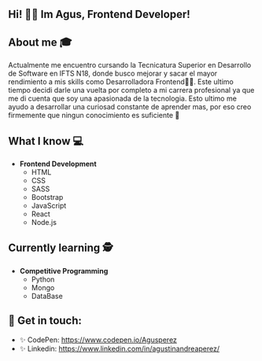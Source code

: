 ## Hi! 👋🏼 Im Agus, Frontend Developer! 

## About me :mortar_board:
Actualmente me encuentro cursando la Tecnicatura Superior en Desarrollo de Software en IFTS N18, donde busco mejorar y sacar el mayor rendimiento a mis skills como Desarrolladora Frontend💪🏼. 
Este ultimo tiempo decidi darle una vuelta por completo a mi carrera profesional ya que me di cuenta que soy una apasionada de la tecnologia. Esto ultimo me ayudo a desarrollar una curiosad constante de aprender mas, por eso creo firmemente que ningun conocimiento es suficiente 🧠



## What I know :computer:

- **Frontend Development**
	- HTML
  - CSS 
  - SASS
  - Bootstrap
  - JavaScript
  - React 
  - Node.js


## Currently learning 🕵
- **Competitive Programming**
  - Python 
  - Mongo
  - DataBase


## 🖤 Get in touch: 
* ✨ CodePen:   https://www.codepen.io/Agusperez
* ✨ Linkedin:  https://www.linkedin.com/in/agustinandreaperez/

<!---
AguuusPerez/AguuusPerez is a ✨ special ✨ repository because its `README.md` (this file) appears on your GitHub profile.
You can click the Preview link to take a look at your changes.
--->
